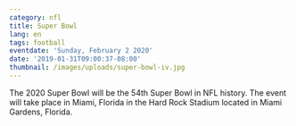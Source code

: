```yaml
---
category: nfl
title: Super Bowl
lang: en
tags: football
eventdate: 'Sunday, February 2 2020'
date: '2019-01-31T09:00:37-08:00'
thumbnail: /images/uploads/super-bowl-iv.jpg
---
```


The 2020 Super Bowl will be the 54th Super Bowl in NFL history. The event will take place in Miami, Florida in the Hard Rock Stadium located in Miami Gardens, Florida. 
